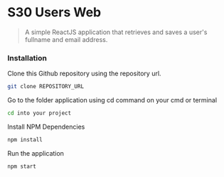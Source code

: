 # S30 Users Web
> A simple ReactJS application that retrieves and saves a user's fullname and email address.

### Installation
Clone this Github repository using the repository url.
```sh
git clone REPOSITORY_URL
```

Go to the folder application using cd command on your cmd or terminal
```sh
cd into your project
```

Install NPM Dependencies
```sh
npm install
```

Run the application
```sh
npm start
```
